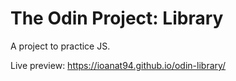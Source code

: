 # The Odin Project: Library
A project to practice JS.

Live preview: https://ioanat94.github.io/odin-library/
